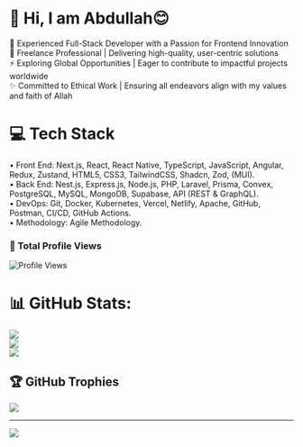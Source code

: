 # 💫 Hi, I am Abdullah😊
🌟 Experienced Full-Stack Developer with a Passion for Frontend Innovation<br>🔭 Freelance Professional | Delivering high-quality, user-centric solutions<br>⚡ Exploring Global Opportunities | Eager to contribute to impactful projects worldwide<br>✨ Committed to Ethical Work | Ensuring all endeavors align with my values and faith of Allah

# 💻 Tech Stack

• Front End: Next.js, React, React Native, TypeScript, JavaScript, Angular, Redux, Zustand, HTML5, CSS3, TailwindCSS, Shadcn, Zod, (MUI).  
• Back End: Nest.js, Express.js, Node.js, PHP, Laravel, Prisma, Convex, PostgreSQL, MySQL, MongoDB, Supabase, API (REST & GraphQL).  
• DevOps: Git, Docker, Kubernetes, Vercel, Netlify, Apache, GitHub, Postman, CI/CD, GitHub Actions.  
• Methodology: Agile Methodology.  

### 👀 Total Profile Views
![Profile Views](https://komarev.com/ghpvc/?username=Abdullah-Radwan1&label=Profile%20views&color=0e75b6&style=flat)

# 📊 GitHub Stats:
![](https://github-readme-stats.vercel.app/api?username=Abdullah-Radwan1&theme=ocean_dark&hide_border=false&include_all_commits=false&count_private=true)<br/>
![](https://nirzak-streak-stats.vercel.app/?user=Abdullah-Radwan1&theme=ocean_dark&hide_border=false)<br/>
![](https://github-readme-stats.vercel.app/api/top-langs/?username=Abdullah-Radwan1&theme=ocean_dark&hide_border=false&include_all_commits=false&count_private=true&layout=compact)

## 🏆 GitHub Trophies
![](https://github-profile-trophy.vercel.app/?username=Abdullah-Radwan1&theme=tokyonight&no-frame=false&no-bg=true&margin-w=4)

---
[![](https://visitcount.itsvg.in/api?id=Abdullah-Radwan1&icon=1&color=3)](https://visitcount.itsvg.in)

<!-- Proudly created with GPRM ( https://gprm.itsvg.in ) -->
